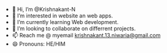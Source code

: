 - 👋 Hi, I’m @Krishnakant-N
- 👀 I’m interested in website an web apps.
- 🌱 I’m currently learning Web development.
- 💞️ I’m looking to collaborate on differrent projects.
- 📫 Reach me @ myemail krishnakant.13.niwaria@gmail.com
- 😄 Pronouns: HE/HIM 

<!---
Krishnakant-N/Krishnakant-N is a ✨ special ✨ repository because its `README.md` (this file) appears on your GitHub profile.
You can click the Preview link to take a look at your changes.
--->
